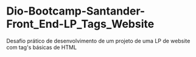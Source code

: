 # Dio-Bootcamp-Santander-Front_End-LP_Tags_Website
Desafio prático de desenvolvimento de um projeto de uma LP de website com tag's básicas de HTML 
